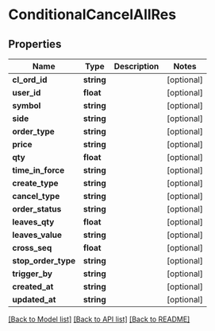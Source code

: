 # ConditionalCancelAllRes

## Properties
Name | Type | Description | Notes
------------ | ------------- | ------------- | -------------
**cl_ord_id** | **string** |  | [optional] 
**user_id** | **float** |  | [optional] 
**symbol** | **string** |  | [optional] 
**side** | **string** |  | [optional] 
**order_type** | **string** |  | [optional] 
**price** | **string** |  | [optional] 
**qty** | **float** |  | [optional] 
**time_in_force** | **string** |  | [optional] 
**create_type** | **string** |  | [optional] 
**cancel_type** | **string** |  | [optional] 
**order_status** | **string** |  | [optional] 
**leaves_qty** | **float** |  | [optional] 
**leaves_value** | **string** |  | [optional] 
**cross_seq** | **float** |  | [optional] 
**stop_order_type** | **string** |  | [optional] 
**trigger_by** | **string** |  | [optional] 
**created_at** | **string** |  | [optional] 
**updated_at** | **string** |  | [optional] 

[[Back to Model list]](../README.md#documentation-for-models) [[Back to API list]](../README.md#documentation-for-api-endpoints) [[Back to README]](../README.md)


